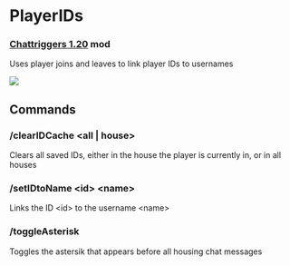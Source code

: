 # PlayerIDs
### [Chattriggers 1.20](https://github.com/ChatTriggers/ctjs/releases) mod
Uses player joins and leaves to link player IDs to usernames

<img src="https://media.discordapp.net/attachments/1158906111278194791/1208209749146075176/image.png?ex=65e27403&is=65cfff03&hm=48df64667d582f0bb88b45977cfc2a4a88460197c89c82179d1a6c98583436a6&=&format=webp&quality=lossless">

## Commands
### /clearIDCache <all | house>
Clears all saved IDs, either in the house the player is currently in, or in all houses
### /setIDtoName \<id\> \<name\>
Links the ID \<id\> to the username \<name\>
### /toggleAsterisk
Toggles the astersik that appears before all housing chat messages
